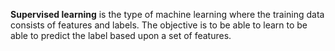 
**Supervised learning** is the type of machine learning where the training data consists of features and labels.  The objective is to be able to learn to be able to predict the label based upon a set of features.
